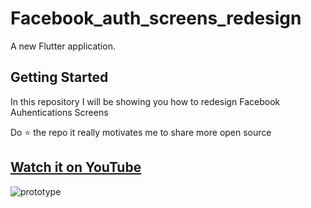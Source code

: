 # Facebook_auth_screens_redesign

A new Flutter application.

## Getting Started

In this repository I will be showing you how to redesign Facebook Auhentications Screens 

Do ⭐ the repo it really motivates me to share more open source


## [Watch it on YouTube]( https://youtu.be/5rihXQvTKp8 )



![prototype](https://user-images.githubusercontent.com/42013687/104450282-88a03700-55a8-11eb-80e7-61a31e67622f.png)

